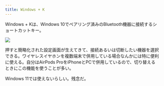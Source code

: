 ```yaml
---
title: Windows + K
---
```

Windows + Kは、Windows 10でペアリング済みのBluetooth機器に接続するショートカットキー。

![](https://lh5.googleusercontent.com/tpxCH3hhAmRoKDRjvg9qA2UJQ5sCZtd7bc5x449PGDD-Siv6ulJVQGB6DoQ0pCTJHwfjHJROfjlND2tTH3fyKHISz1xKF00aoC_P9fyMPhJ7OnA9CEAWVivGoqIXaT1AwG_xAwERLRcZPiOtLvSr1Kw7ZCtF8MlsGU7eJKJ7_gNJ2UmesgdQmMlAvHSz)

押すと簡略化された設定画面が生えてきて、接続あるいは切断したい機器を選択できる。ワイヤレスイヤホンを複数端末で併用している場合なんかには特に便利に使える。自分はAirPods ProをiPhoneとPCで併用しているので、切り替えるときにこの機能を使うことが多い。

Windows 11では使えないらしい。残念だ。
